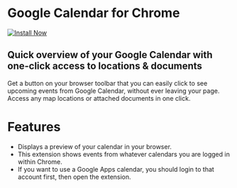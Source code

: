 # Google Calendar for Chrome

[![Install Now](https://developer.chrome.com/webstore/images/ChromeWebStore_BadgeWBorder_v2_206x58.png)](https://chrome.google.com/webstore/detail/google-calendar-by-google/gmbgaklkmjakoegficnlkhebmhkjfich)

## Quick overview of your Google Calendar with one-click access to locations & documents

Get a button on your browser toolbar that you can easily click to see upcoming
events from Google Calendar, without ever leaving your page. Access any map
locations or attached documents in one click.

# Features

*   Displays a preview of your calendar in your browser.
*   This extension shows events from whatever calendars you are logged in within
    Chrome.
*   If you want to use a Google Apps calendar, you should login to that account
    first, then open the extension.
